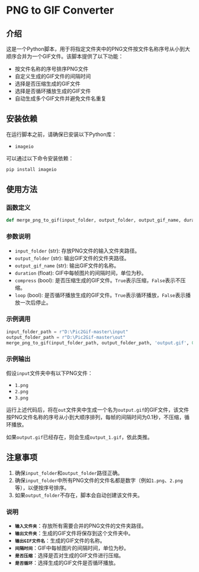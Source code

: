 
# PNG to GIF Converter

## 介绍
这是一个Python脚本，用于将指定文件夹中的PNG文件按文件名称序号从小到大顺序合并为一个GIF文件。该脚本提供了以下功能：
- 按文件名称的序号排序PNG文件
- 自定义生成的GIF文件的间隔时间
- 选择是否压缩生成的GIF文件
- 选择是否循环播放生成的GIF文件
- 自动生成多个GIF文件并避免文件名重复

## 安装依赖
在运行脚本之前，请确保已安装以下Python库：
- `imageio`

可以通过以下命令安装依赖：
```bash
pip install imageio
```

## 使用方法

### 函数定义
```python
def merge_png_to_gif(input_folder, output_folder, output_gif_name, duration, compress, loop):
```

### 参数说明
- `input_folder` (str): 存放PNG文件的输入文件夹路径。
- `output_folder` (str): 输出GIF文件的文件夹路径。
- `output_gif_name` (str): 输出GIF文件的名称。
- `duration` (float): GIF中每帧图片的间隔时间，单位为秒。
- `compress` (bool): 是否压缩生成的GIF文件。`True`表示压缩，`False`表示不压缩。
- `loop` (bool): 是否循环播放生成的GIF文件。`True`表示循环播放，`False`表示播放一次后停止。

### 示例调用
```python
input_folder_path = r"D:\Pic2Gif-master\input"
output_folder_path = r"D:\Pic2Gif-master\out"
merge_png_to_gif(input_folder_path, output_folder_path, 'output.gif', 0.1, compress=False, loop=True)
```

### 示例输出
假设`input`文件夹中有以下PNG文件：
- `1.png`
- `2.png`
- `3.png`

运行上述代码后，将在`out`文件夹中生成一个名为`output.gif`的GIF文件，该文件按PNG文件名称的序号从小到大顺序排列，每帧的间隔时间为0.1秒，不压缩，循环播放。

如果`output.gif`已经存在，则会生成`output_1.gif`，依此类推。

## 注意事项
1. 确保`input_folder`和`output_folder`路径正确。
2. 确保`input_folder`中所有PNG文件的文件名都是数字（例如`1.png`、`2.png`等），以便按序号排序。
3. 如果`output_folder`不存在，脚本会自动创建该文件夹。


### 说明
- **`输入文件夹`**：存放所有需要合并的PNG文件的文件夹路径。
- **`输出文件夹`**：生成的GIF文件将保存到这个文件夹中。
- **`输出GIF文件名`**：生成的GIF文件的名称。
- **`间隔时间`**：GIF中每帧图片的间隔时间，单位为秒。
- **`是否压缩`**：选择是否对生成的GIF文件进行压缩。
- **`是否循环`**：选择生成的GIF文件是否循环播放。
